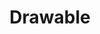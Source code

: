 ---
layout: default
title: Drawable
parent: Resource types
grand_parent: App resources
nav_order: 4
---